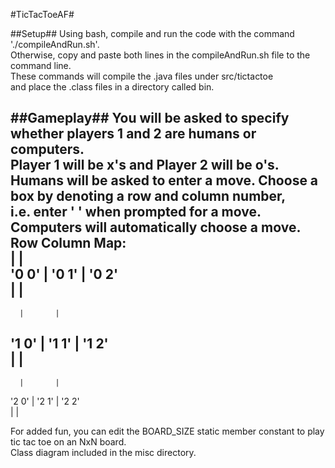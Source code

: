 #TicTacToeAF#

##Setup##
Using bash, compile and run the code with the command './compileAndRun.sh'.  
Otherwise, copy and paste both lines in the compileAndRun.sh file to the command line.  
These commands will compile the .java files under src/tictactoe  
and place the .class files in a directory called bin.  

##Gameplay##
You will be asked to specify whether players 1 and 2 are humans or computers.  
Player 1 will be x's and Player 2 will be o's.  
Humans will be asked to enter a move. Choose a box by denoting a row and column number,  
i.e. enter '<row> <column>' when prompted for a move.  
Computers will automatically choose a move.  
Row Column Map:  
      |       |  
'0 0' | '0 1' | '0 2'  
      |       |  
---------------------  
      |       |  
'1 0' | '1 1' | '1 2'  
      |       |  
---------------------   
      |       |  
'2 0' | '2 1' | '2 2'  
      |       |         

For added fun, you can edit the BOARD_SIZE static member constant to play tic tac toe on an NxN board.  
Class diagram included in the misc directory.  
